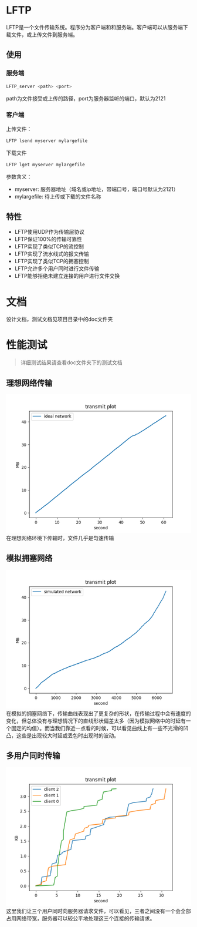 # LFTP
LFTP是一个文件传输系统。程序分为客户端和和服务端。客户端可以从服务端下载文件，或上传文件到服务端。
## 使用
### 服务端
```bash
LFTP_server <path> <port>
```
path为文件接受或上传的路径，port为服务器监听的端口，默认为2121
### 客户端
上传文件：
```bash
LFTP lsend myserver mylargefile
```
下载文件
```bash
LFTP lget myserver mylargefile
```
参数含义：
- myserver: 服务器地址（域名或ip地址，带端口号，端口号默认为2121）
- mylargefile: 待上传或下载的文件名称

## 特性
- LFTP使用UDP作为传输层协议
- LFTP保证100%的传输可靠性
- LFTP实现了类似TCP的流控制
- LFTP实现了流水线式的报文传输
- LFTP实现了类似TCP的拥塞控制
- LFTP允许多个用户同时进行文件传输
- LFTP能够拒绝未建立连接的用户进行文件交换

# 文档
设计文档，测试文档见项目目录中的doc文件夹

# 性能测试
> 详细测试结果请查看doc文件夹下的测试文档
## 理想网络传输
![](https://github.com/MrFive5555/CN_LFTP/blob/master/doc/result_pic/ideal%20network.png?raw=true)  
在理想网络环境下传输时，文件几乎是匀速传输
## 模拟拥塞网络
![](https://github.com/MrFive5555/CN_LFTP/blob/master/doc/result_pic/simulated%20network.png?raw=true)  
在模拟的拥塞网络下，传输曲线表现出了更复杂的形状，在传输过程中会有速度的变化，但总体没有与理想情况下的直线形状偏差太多（因为模拟网络中的时延有一个固定的均值）。而当我们靠近一点看的时候，可以看见曲线上有一些不光滑的凹凸，这些是出现较大时延或丢包时出现时的波动。
## 多用户同时传输
![](https://github.com/MrFive5555/CN_LFTP/blob/master/doc/result_pic/multiClient.png?raw=true)  
这里我们让三个用户同时向服务器请求文件，可以看见，三者之间没有一个会全部占用网络带宽，服务器可以较公平地处理这三个连接的传输请求。